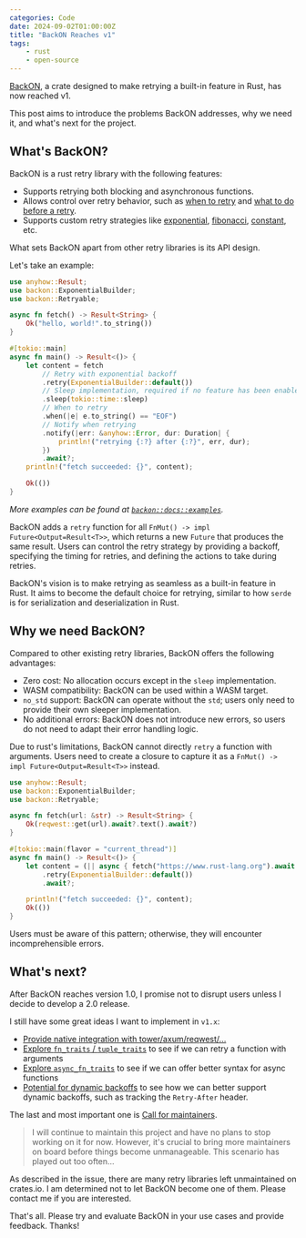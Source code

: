 ```yaml
---
categories: Code
date: 2024-09-02T01:00:00Z
title: "BackON Reaches v1"
tags:
    - rust
    - open-source
---
```


[BackON](https://github.com/Xuanwo/backon), a crate designed to make retrying a built-in feature in Rust, has now reached v1.

This post aims to introduce the problems BackON addresses, why we need it, and what's next for the project.

## What's BackON?

BackON is a rust retry library with the following features:

- Supports retrying both blocking and asynchronous functions.
- Allows control over retry behavior, such as [when to retry](https://docs.rs/backon/latest/backon/struct.Retry.html#method.when) and [what to do before a retry](https://docs.rs/backon/latest/backon/struct.Retry.html#method.notify).
- Supports custom retry strategies like [exponential](https://docs.rs/backon/latest/backon/struct.ExponentialBuilder.html), [fibonacci](https://docs.rs/backon/latest/backon/struct.FibonacciBuilder.html), [constant](https://docs.rs/backon/latest/backon/struct.ConstantBuilder.html), etc.

What sets BackON apart from other retry libraries is its API design.

Let's take an example:

```rust
use anyhow::Result;
use backon::ExponentialBuilder;
use backon::Retryable;

async fn fetch() -> Result<String> {
    Ok("hello, world!".to_string())
}

#[tokio::main]
async fn main() -> Result<()> {
    let content = fetch
        // Retry with exponential backoff
        .retry(ExponentialBuilder::default())
        // Sleep implementation, required if no feature has been enabled
        .sleep(tokio::time::sleep)
        // When to retry
        .when(|e| e.to_string() == "EOF")
        // Notify when retrying
        .notify(|err: &anyhow::Error, dur: Duration| {
            println!("retrying {:?} after {:?}", err, dur);
        })
        .await?;
    println!("fetch succeeded: {}", content);

    Ok(())
}
```

*More examples can be found at [`backon::docs::examples`](https://docs.rs/backon/1.1.0/backon/docs/examples/index.html).*

BackON adds a `retry` function for all `FnMut() -> impl Future<Output=Result<T>>`, which returns a new `Future` that produces the same result. Users can control the retry strategy by providing a backoff, specifying the timing for retries, and defining the actions to take during retries.

BackON's vision is to make retrying as seamless as a built-in feature in Rust. It aims to become the default choice for retrying, similar to how `serde` is for serialization and deserialization in Rust.

## Why we need BackON?

Compared to other existing retry libraries, BackON offers the following advantages:

- Zero cost: No allocation occurs except in the `sleep` implementation.
- WASM compatibility: BackON can be used within a WASM target.
- `no_std` support: BackON can operate without the `std`; users only need to provide their own sleeper implementation.
- No additional errors: BackON does not introduce new errors, so users do not need to adapt their error handling logic.

Due to rust's limitations, BackON cannot directly `retry` a function with arguments. Users need to create a closure to capture it as a `FnMut() -> impl Future<Output=Result<T>>` instead.

```rust
use anyhow::Result;
use backon::ExponentialBuilder;
use backon::Retryable;

async fn fetch(url: &str) -> Result<String> {
    Ok(reqwest::get(url).await?.text().await?)
}

#[tokio::main(flavor = "current_thread")]
async fn main() -> Result<()> {
    let content = (|| async { fetch("https://www.rust-lang.org").await })
        .retry(ExponentialBuilder::default())
        .await?;

    println!("fetch succeeded: {}", content);
    Ok(())
}
```

Users must be aware of this pattern; otherwise, they will encounter incomprehensible errors.

## What's next?

After BackON reaches version 1.0, I promise not to disrupt users unless I decide to develop a 2.0 release.

I still have some great ideas I want to implement in `v1.x`:

- [Provide native integration with tower/axum/reqwest/...](https://github.com/Xuanwo/backon/issues/101)
- [Explore `fn_traits` / `tuple_traits`](https://github.com/Xuanwo/backon/issues/96) to see if we can retry a function with arguments
- [Explore `async_fn_traits`](https://github.com/Xuanwo/backon/issues/97) to see if we can offer better syntax for async functions
- [Potential for dynamic backoffs](https://github.com/Xuanwo/backon/issues/63) to see how we can better support dynamic backoffs, such as tracking the `Retry-After` header.

The last and most important one is [Call for maintainers](https://github.com/Xuanwo/backon/issues/100).

> I will continue to maintain this project and have no plans to stop working on it for now. However, it's crucial to bring more maintainers on board before things become unmanageable. This scenario has played out too often...

As described in the issue, there are many retry libraries left unmaintained on crates.io. I am determined not to let BackON become one of them. Please contact me if you are interested.

That's all. Please try and evaluate BackON in your use cases and provide feedback. Thanks!
